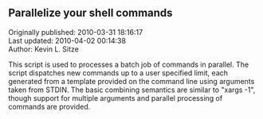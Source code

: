 ## Parallelize your shell commands  
Originally published: 2010-03-31 18:16:17  
Last updated: 2010-04-02 00:14:38  
Author: Kevin L. Sitze  
  
This script is used to processes a batch job of commands in parallel.  The script dispatches new commands up to a user specified limit, each generated from a template provided on the command line using arguments taken from STDIN.  The basic combining semantics are similar to "xargs -1", though support for multiple arguments and parallel processing of commands are provided.
